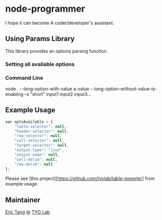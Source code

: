# node-programmer
I hope it can become A coder/developer's assistant.

## Using Params Library

This library provides an options parsing function.

### Setting all avaliable options



### Command Line
node . --long-option-with-value a-value --long-option-without-value-is-enabling -s "short" input1 input2 input3...

## Example Usage

``` javascript
var optsAvailable = {
    "table-selector": null,
    "header-selector": null,
    "row-selector": null,
    "cell-selector": null,
    "target-selector": null,
    "output-type": "json",
    "output-name": null,
    "cell-delim": null,
    "row-delim": null
};


```

Please see [this project][https://github.com/tyolab/table-exporter] from example usage.

## Maintainer

[Eric Tang](https://twitter.com/_e_tang) @ [TYO Lab](http://tyo.com.au)

